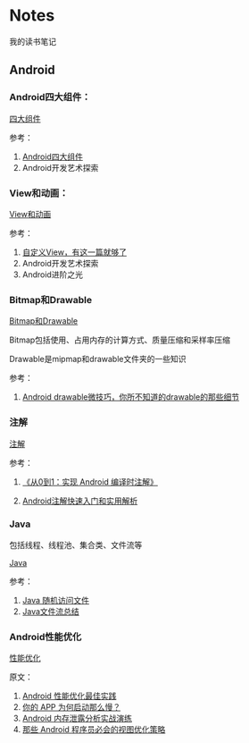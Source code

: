 # Notes
我的读书笔记

## Android

### Android四大组件：
[四大组件](https://github.com/Freedom12521/Android/tree/master/android/四大组件)

参考：
1. [Android四大组件](https://www.jianshu.com/p/51aaa65d5d25)
2. Android开发艺术探索

### View和动画：
[View和动画](https://github.com/Freedom12521/Android/tree/master/android/view和动画)

参考：
1. [自定义View，有这一篇就够了](https://www.jianshu.com/p/c84693096e41)
2. Android开发艺术探索
3. Android进阶之光

### Bitmap和Drawable
[Bitmap和Drawable](https://github.com/Freedom12521/Android/tree/master/android/Bitmap和Drawable)

Bitmap包括使用、占用内存的计算方式、质量压缩和采样率压缩

Drawable是mipmap和drawable文件夹的一些知识

参考：
1. [Android drawable微技巧，你所不知道的drawable的那些细节](https://blog.csdn.net/guolin_blog/article/details/50727753#commentsedit)


### 注解
[注解](https://github.com/Freedom12521/Android/tree/master/android/注解)

参考：
1. [《从0到1：实现 Android 编译时注解》](https://www.jianshu.com/p/9e34defcb76f)

2. [Android注解快速入门和实用解析](https://www.jianshu.com/p/9ca78aa4ab4d)

### Java
包括线程、线程池、集合类、文件流等

[Java](https://github.com/Freedom12521/Android/tree/master/android/Java)


参考：
1. [Java 随机访问文件](https://www.w3cschool.cn/java/java-io-random-access-files.html)
2. [Java文件流总结](https://www.jianshu.com/p/509c78602ed2)

### Android性能优化
[性能优化](https://github.com/Freedom12521/Android/blob/master/android/性能优化/性能优化.md)

原文：

1. [Android 性能优化最佳实践](https://juejin.im/post/5b50b017f265da0f7b2f649c)
2. [你的 APP 为何启动那么慢？](https://juejin.im/post/5baa3eb76fb9a05cdb103c74)
3. [Android 内存泄露分析实战演练](https://mp.weixin.qq.com/s/_s88Xjti0YwO4rayKvF5Dg)
4. [那些 Android 程序员必会的视图优化策略](https://juejin.im/post/5b9e61c7e51d450e41153cdd)
